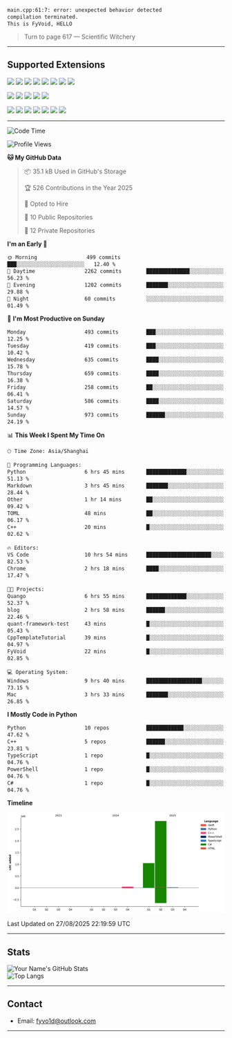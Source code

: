 ```
main.cpp:61:7: error: unexpected behavior detected
compilation terminated.
This is FyVoid, HELLO
```

> Turn to page 617 — Scientific Witchery

---

## Supported Extensions

<p>
<p align="left">
  <img src="https://cdn.jsdelivr.net/gh/devicons/devicon/icons/cplusplus/cplusplus-original.svg" height="40" />
  <img src="https://cdn.jsdelivr.net/gh/devicons/devicon/icons/csharp/csharp-original.svg" height="40" />
  <img src="https://cdn.jsdelivr.net/gh/devicons/devicon/icons/python/python-original.svg" height="40" />
  <img src="https://cdn.jsdelivr.net/gh/devicons/devicon/icons/swift/swift-original.svg" height="40" />
  <img src="https://cdn.jsdelivr.net/gh/devicons/devicon@latest/icons/typescript/typescript-original.svg" height="40" />
  <img src="https://cdn.jsdelivr.net/gh/devicons/devicon@latest/icons/java/java-original.svg" height="40" />
  <img src="https://cdn.jsdelivr.net/gh/devicons/devicon@latest/icons/javascript/javascript-original.svg" height="40" />
  <img src="https://cdn.jsdelivr.net/gh/devicons/devicon@latest/icons/wasm/wasm-original.svg" height="40" />
          
</p>
<p align="left">
  <img src="https://cdn.jsdelivr.net/gh/devicons/devicon/icons/git/git-original.svg" height="40" />
  <img src="https://cdn.jsdelivr.net/gh/devicons/devicon/icons/docker/docker-original.svg" height="40" />
  <img src="https://cdn.jsdelivr.net/gh/devicons/devicon/icons/vscode/vscode-original.svg" height="40" />
  <img src="https://cdn.jsdelivr.net/gh/devicons/devicon/icons/cmake/cmake-original.svg" height="40" />
  <img src="https://cdn.jsdelivr.net/gh/devicons/devicon@latest/icons/debian/debian-original.svg" height="40" />
</p>
<p align="left">
  <img src="https://www.vulkan.org/user/themes/vulkan/images/logo/vulkan-logo.svg" height="40" />
  <img src="https://cdn.jsdelivr.net/gh/devicons/devicon/icons/opengl/opengl-original.svg" height="40" />
  <img src="https://cdn.jsdelivr.net/gh/devicons/devicon@latest/icons/webgpu/webgpu-original-wordmark.svg" height="40" />    
  <img src="https://cdn.jsdelivr.net/gh/devicons/devicon/icons/pytorch/pytorch-original.svg" height="40" />
  <img src="https://cdn.jsdelivr.net/gh/devicons/devicon/icons/unity/unity-original.svg" height="40" />
  <img src="https://cdn.jsdelivr.net/gh/devicons/devicon/icons/unrealengine/unrealengine-original.svg" height="40" />
  <img src="https://cdn.jsdelivr.net/gh/devicons/devicon@latest/icons/postgresql/postgresql-original.svg" height="40" />
</p>
</p>


---

<!--START_SECTION:waka-->
![Code Time](http://img.shields.io/badge/Code%20Time-357%20hrs%209%20mins-blue)

![Profile Views](http://img.shields.io/badge/Profile%20Views-12-blue)

**🐱 My GitHub Data** 

> 📦 35.1 kB Used in GitHub's Storage 
 > 
> 🏆 526 Contributions in the Year 2025
 > 
> 💼 Opted to Hire
 > 
> 📜 10 Public Repositories 
 > 
> 🔑 12 Private Repositories 
 > 
**I'm an Early 🐤** 

```text
🌞 Morning                499 commits         ███░░░░░░░░░░░░░░░░░░░░░░   12.40 % 
🌆 Daytime                2262 commits        ██████████████░░░░░░░░░░░   56.23 % 
🌃 Evening                1202 commits        ███████░░░░░░░░░░░░░░░░░░   29.88 % 
🌙 Night                  60 commits          ░░░░░░░░░░░░░░░░░░░░░░░░░   01.49 % 
```
📅 **I'm Most Productive on Sunday** 

```text
Monday                   493 commits         ███░░░░░░░░░░░░░░░░░░░░░░   12.25 % 
Tuesday                  419 commits         ███░░░░░░░░░░░░░░░░░░░░░░   10.42 % 
Wednesday                635 commits         ████░░░░░░░░░░░░░░░░░░░░░   15.78 % 
Thursday                 659 commits         ████░░░░░░░░░░░░░░░░░░░░░   16.38 % 
Friday                   258 commits         ██░░░░░░░░░░░░░░░░░░░░░░░   06.41 % 
Saturday                 586 commits         ████░░░░░░░░░░░░░░░░░░░░░   14.57 % 
Sunday                   973 commits         ██████░░░░░░░░░░░░░░░░░░░   24.19 % 
```


📊 **This Week I Spent My Time On** 

```text
🕑︎ Time Zone: Asia/Shanghai

💬 Programming Languages: 
Python                   6 hrs 45 mins       █████████████░░░░░░░░░░░░   51.13 % 
Markdown                 3 hrs 45 mins       ███████░░░░░░░░░░░░░░░░░░   28.44 % 
Other                    1 hr 14 mins        ██░░░░░░░░░░░░░░░░░░░░░░░   09.42 % 
TOML                     48 mins             ██░░░░░░░░░░░░░░░░░░░░░░░   06.17 % 
C++                      20 mins             █░░░░░░░░░░░░░░░░░░░░░░░░   02.62 % 

🔥 Editors: 
VS Code                  10 hrs 54 mins      █████████████████████░░░░   82.53 % 
Chrome                   2 hrs 18 mins       ████░░░░░░░░░░░░░░░░░░░░░   17.47 % 

🐱‍💻 Projects: 
Quango                   6 hrs 55 mins       █████████████░░░░░░░░░░░░   52.37 % 
blog                     2 hrs 58 mins       ██████░░░░░░░░░░░░░░░░░░░   22.46 % 
quant-framework-test     43 mins             █░░░░░░░░░░░░░░░░░░░░░░░░   05.43 % 
CppTemplateTutorial      39 mins             █░░░░░░░░░░░░░░░░░░░░░░░░   04.97 % 
FyVoid                   22 mins             █░░░░░░░░░░░░░░░░░░░░░░░░   02.85 % 

💻 Operating System: 
Windows                  9 hrs 40 mins       ██████████████████░░░░░░░   73.15 % 
Mac                      3 hrs 33 mins       ███████░░░░░░░░░░░░░░░░░░   26.85 % 
```

**I Mostly Code in Python** 

```text
Python                   10 repos            ████████████░░░░░░░░░░░░░   47.62 % 
C++                      5 repos             ██████░░░░░░░░░░░░░░░░░░░   23.81 % 
TypeScript               1 repo              █░░░░░░░░░░░░░░░░░░░░░░░░   04.76 % 
PowerShell               1 repo              █░░░░░░░░░░░░░░░░░░░░░░░░   04.76 % 
C#                       1 repo              █░░░░░░░░░░░░░░░░░░░░░░░░   04.76 % 
```



**Timeline**

![Lines of Code chart](https://raw.githubusercontent.com/FyVoid/FyVoid/main/assets/bar_graph.png)


 Last Updated on 27/08/2025 22:19:59 UTC
<!--END_SECTION:waka-->

---

## Stats

![Your Name's GitHub Stats](https://github-readme-stats.vercel.app/api?username=fyvoid&show_icons=true&theme=tokyonight)  
![Top Langs](https://github-readme-stats.vercel.app/api/top-langs/?username=fyvoid&layout=compact&theme=tokyonight)

---

## Contact

- Email: [fyvo1d@outlook.com](fyvo1d@outlook.com)  

---

